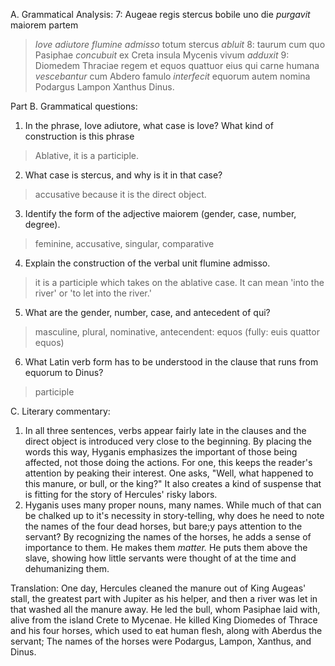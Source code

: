 A. Grammatical Analysis:
7:
Augeae regis stercus bobile uno die *purgavit* 
maiorem partem 
> *Iove adiutore*
> *flumine admisso* 
totum stercus *abluit*
8:
taurum
> cum quo Pasiphae *concubuit*
ex Creta insula Mycenis vivum *adduxit*
9: 
Diomedem Thraciae regem et equos quattuor eius
> qui carne humana *vescebantur*
cum Abdero famulo *interfecit*
equorum autem nomina Podargus Lampon Xanthus Dinus.
  
Part B. Grammatical questions:
1. In the phrase, Iove adiutore, what case is Iove? What kind of construction is this phrase
> Ablative, it is a participle. 
2. What case is stercus, and why is it in that case?
> accusative because it is the direct object. 
3. Identify the form of the adjective maiorem (gender, case, number, degree).
> feminine, accusative, singular, comparative 
4. Explain the construction of the verbal unit flumine admisso.
> it is a participle which takes on the ablative case. It can mean 'into the river' or 'to let into the river.'
5. What are the gender, number, case, and antecedent of qui?
> masculine, plural, nominative, antecendent: equos (fully: euis quattor equos)
6. What Latin verb form has to be understood in the clause that runs from equorum to Dinus?
> participle
  
C. Literary commentary:
1. In all three sentences, verbs appear fairly late in the clauses and the direct object is introduced very close to the beginning. By placing the words this way,
Hyganis emphasizes the important of those being affected, not those doing the actions. For one, this keeps the reader's attention by peaking their interest. One asks, 
"Well, what happened to this manure, or bull, or the king?" It also creates a kind of suspense that is fitting for the story of Hercules' risky labors. 
2. Hyganis uses many proper nouns, many names. While much of that can be chalked up to it's necessity in story-telling, why does he need to note the names of 
the four dead horses, but bare;y pays attention to the servant? By recognizing the names of the horses, he adds a sense of importance to them. He makes them *matter.* 
He puts them above the slave, showing how little servants were thought of at the time and dehumanizing them. 
  
Translation: 
One day, Hercules cleaned the manure out of King Augeas' stall, the greatest part with Jupiter as his helper, and then a river was let in that washed all the manure away.
He led the bull, whom Pasiphae laid with, alive from the island Crete to Mycenae. 
He killed King Diomedes of Thrace and his four horses, which used to eat human flesh, along with Aberdus the servant; 
The names of the horses were Podargus, Lampon, Xanthus, and Dinus.

